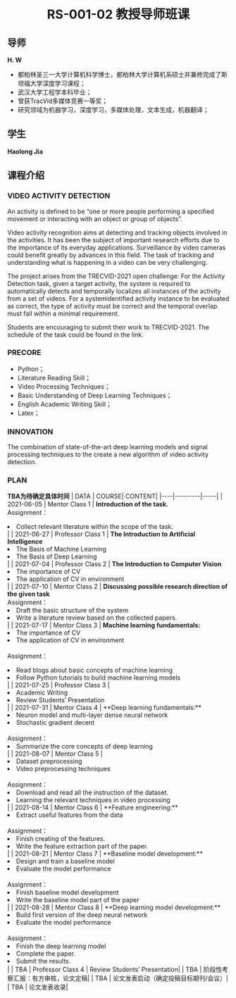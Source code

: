 # <center>RS-001-02 教授导师班课</center>

## 导师
**H. W**
- 都柏林圣三一大学计算机科学博士，都柏林大学计算机系硕士并兼修完成了斯坦福大学深度学习课程；
- 武汉大学工程学本科毕业；
- 曾获TracVid多媒体竞赛一等奖；
- 研究领域为机器学习，深度学习，多媒体处理，文本生成，机器翻译；

## 学生
**Haolong Jia**



## 课程介绍
### VIDEO ACTIVITY DETECTION
An activity is defined to be “one or more people performing a specified movement or interacting with an object or group of objects”.

Video activity recognition aims at detecting and tracking objects involved in the activities. It has been the subject of important research efforts due to the importance
of its everyday applications. Surveillance by video cameras could benefit greatly by advances in this field. The task of tracking and understanding what is happening in a
video can be very challenging.

The project arises from the TRECVID-2021 open challenge: For the Activity Detection task, given a target activity, the system is required to automatically detects and
temporally localizes all instances of the activity from a set of videos. For a systemidentified activity instance to be evaluated as correct, the type of activity must be
correct and the temporal overlap must fall within a minimal requirement. 

Students are encouraging to submit their work to TRECVID-2021. The schedule of the task could be found in the link.

### PRECORE
- Python；
- Literature Reading Skill；
- Video Processing Techniques；
- Basic Understanding of Deep Learning Techniques；
- English Academic Writing Skill；
- Latex；

### INNOVATION
The combination of state-of-the-art deep learning models and signal processing techniques to the create a new algorithm of video activity detection.

### PLAN
**TBA为待确定具体时间**
| DATA | COURSE| CONTENT| 
|----|---------|-----|
| 2021-06-05  | Mentor Class 1 | **Introduction of the task.** <br>Assignment：<li>Collect relevant literature within the scope of the task.</li> |
| 2021-06-27  | Professor Class 1 | **The Introduction to Artificial Intelligence** <br><li>The Basis of Machine Learning</li><li>The Basis of Deep Learning</li> |
| 2021-07-04  | Professor Class 2 | **The Introduction to Computer Vision** <br><li>The importance of CV</li><li>The application of CV in environment</li> |
| 2021-07-10  | Mentor Class 2 | **Discussing possible research direction of the given task** <br>Assignment：<li>Draft the basic structure of the system</li><li>Write a literature review based on the collected papers.</li> |
| 2021-07-17  | Mentor Class 3 | **Machine learning fundamentals:** <br><li>The importance of CV</li><li>The application of CV in environment</li> <br>Assignment：
<li>Read blogs about basic concepts of machine learning</li><li>Follow Python tutorials to build machine learning models</li>|
| 2021-07-25  | Professor Class 3 | <li>Academic Writing</li><li>Review Students’ Presentation</li> |
| 2021-07-31  | Mentor Class 4 |  **Deep learning fundamentals:** <br><li>Neuron model and multi-layer dense neural network</li><li>Stochastic gradient decent</li> <br>Assignment： <li>Summarize the core concepts of deep learning</li> |
| 2021-08-07  | Mentor Class 5 | <li>Dataset preprocessing</li><li>Video preprocessing techniques</li> <br>Assignment： <li>Download and read all the instruction of the dataset.</li> <li>Learning the relevant techniques in video processing</li> |
| 2021-08-14  | Mentor Class 6 | **Feature engineering:** <li>Extract useful features from the data</li><br>Assignment：<li>Finish creating of the features.</li>  <li>Write the feature extraction part of the paper.</li>|
| 2021-08-21  | Mentor Class 7 | **Baseline model development:**<li>Design and train a baseline model</li><li>Evaluate the model performance</li> <br>Assignment： <li>Finish baseline model development</li> <li>Write the baseline model part of the paper</li> |
| 2021-08-28  | Mentor Class 8 | **Deep learning model development:**<li>Build first version of the deep neural network</li><li>Evaluate the model performance</li> <br>Assignment： <li>Finish the deep learning model</li> <li>Complete the paper.</li> <li>Submit the results.</li>|
| TBA  | Professor Class 4 | Review Students’ Presentation|
| TBA  | 阶段性考察汇报：有方审核，论文定稿|
| TBA  | 论文发表启动（确定投稿目标期刊/会议）|
| TBA  | 论文发表收录|





